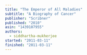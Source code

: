 ```yaml
---
title: "The Emperor of All Maladies"
subtitle: "A Biography of Cancer"
publisher: "Scribner"
published: "2010"
asin: "1439107955"
authors:
  - siddhartha-mukherjee
started: "2011-03-11"
finished: "2011-03-11"
---
```

